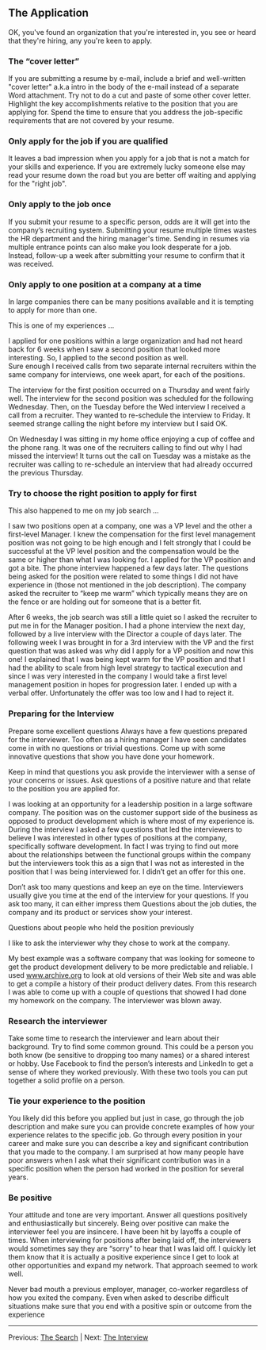 ## The Application

OK, you've found an organization that you're interested in, you see or heard that they're hiring, any you're keen to apply.

### The “cover letter”

If you are submitting a resume by e-mail, include a brief and well-written "cover letter" a.k.a intro in the body of the e-mail instead of a separate Word attachment. Try not to do a cut and paste of some other cover letter. Highlight the key accomplishments relative to the position that you are applying for. Spend the time to ensure that you address the job-specific requirements that are not covered by your resume.

### Only apply for the job if you are qualified

It leaves a bad impression when you apply for a job that is not a match for your skills and experience. If you are extremely lucky someone else may read your resume down the road but you are better off waiting and applying for the "right job".

### Only apply to the job once

If you submit your resume to a specific person, odds are it will get into the company’s recruiting system. Submitting your resume multiple times wastes the HR department and the hiring manager's time. Sending in resumes via multiple entrance points can also make you look desperate for a job. Instead, follow-up a week after submitting your resume to confirm that it was received.

### Only apply to one position at a company at a time

In large companies there can be many positions available and it is tempting to apply for more than one.

This is one of my experiences …

I applied for one positions within a large organization and had not heard back for 6 weeks when I saw a second position that looked more interesting. So, I applied to the second position as well.  
Sure enough I received calls from two separate internal recruiters within the same company for interviews, one week apart, for each of the positions.

The interview for the first position occurred on a Thursday and went fairly well. The interview for the second position was scheduled for the following Wednesday. Then, on the Tuesday before the Wed interview I received a call from a recruiter. They wanted to re-schedule the interview to Friday. It seemed strange calling the night before my interview but I said OK.

On Wednesday I was sitting in my home office enjoying a cup of coffee and the phone rang. It was one of the recruiters calling to find out why I had missed the interview! It turns out the call on Tuesday was a mistake as the recruiter was calling to re-schedule an interview that had already occurred the previous Thursday.

### Try to choose the right position to apply for first

This also happened to me on my job search …

I saw two positions open at a company, one was a VP level and the other a first-level Manager. I knew the compensation for the first level management position was not going to be high enough and I felt strongly that I could be successful at the VP level position and the compensation would be the same or higher than what I was looking for. 
I applied for the VP position and got a bite. The phone interview happened a few days later. The questions being asked for the position were related to some things I did not have experience in (those not mentioned in the job description). The company asked the recruiter to “keep me warm” which typically means they are on the fence or are holding out for someone that is a better fit. 

After 6 weeks, the job search was still a little quiet so I asked the recruiter to put me in for the Manager position. I had a phone interview the next day, followed by a live interview with the Director a couple of days later. The following week I was brought in for a 3rd interview with the VP and the first question that was asked was why did I apply for a VP position and now this one! I explained that I was being kept warm for the VP position and that I had the ability to scale from high level strategy to tactical execution and since I was very interested in the company I would take a first level management position in hopes for progression later. I ended up with a verbal offer. Unfortunately the offer was too low and I had to reject it. 

### Preparing for the Interview

Prepare some excellent questions
Always have a few questions prepared for the interviewer. Too often as a hiring manager I have seen candidates come in with no questions or trivial questions. Come up with some innovative questions that show you have done your homework.

Keep in mind that questions you ask provide the interviewer with a sense of your concerns or issues. Ask questions of a positive nature and that relate to the position you are applied for.

I was looking at an opportunity for a leadership position in a large software company. The position was on the customer support side of the business as opposed to product development which is where most of my experience is. During the interview I asked a few questions that led the interviewers to believe I was interested in other types of positions at the company, specifically software development. In fact I was trying to find out more about the relationships between the functional groups within the company but the interviewers took this as a sign that I was not as interested in the position that I was being interviewed for. I didn’t get an offer for this one.

Don’t ask too many questions and keep an eye on the time. Interviewers usually give you time at the end of the interview for your questions. If you ask too many, it can either impress them Questions about the job duties, the company and its product or services show your interest. 

Questions about people who held the position previously

I like to ask the interviewer why they chose to work at the company.

My best example was a software company that was looking for someone to get the product development delivery to be more predictable and reliable. I used www.archive.org to look at old versions of their Web site and was able to get a compile a history of their product delivery dates. From this research I was able to come up with a couple of questions that showed I had done my homework on the company. The interviewer was blown away.

### Research the interviewer

Take some time to research the interviewer and learn about their background. Try to find some common ground. This could be a person you both know (be sensitive to dropping too many names) or a shared interest or hobby. Use Facebook to find the person’s interests and LinkedIn to get a sense of where they worked previously. With these two tools you can put together a solid profile on a person.

### Tie your experience to the position

You likely did this before you applied but just in case, go through the job description and make sure you can provide concrete examples of how your experience relates to the specific job. Go through every position in your career and make sure you can describe a key and significant contribution that you made to the company. I am surprised at how many people have poor answers when I ask what their significant contribution was in a specific position when the person had worked in the position for several years.

### Be positive

Your attitude and tone are very important. Answer all questions positively and enthusiastically but sincerely. Being over positive can make the interviewer feel you are insincere.
I have been hit by layoffs a couple of times. When interviewing for positions after being laid off, the interviewers would sometimes say they are “sorry” to hear that I was laid off. I quickly let them know that it is actually a positive experience since I get to look at other opportunities and expand my network. That approach seemed to work well. 

Never bad mouth a previous employer, manager, co-worker regardless of how you exited the company. Even when asked to describe difficult situations make sure that you end with a positive spin or outcome from the experience

---

Previous: [The Search](03-the-search.md) | Next: [The Interview](05-the-interview.md)